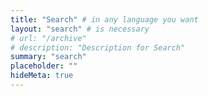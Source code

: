 ```yaml
---
title: "Search" # in any language you want
layout: "search" # is necessary
# url: "/archive"
# description: "Description for Search"
summary: "search"
placeholder: ""
hideMeta: true
---
```

